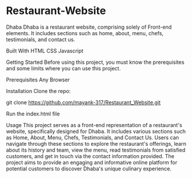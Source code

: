 # Restaurant-Website

Dhaba
Dhaba is a restaurant website, comprising solely of Front-end elements. It includes sections such as home, about, menu, chefs, testimonials, and contact us.

Built With
HTML 
CSS
Javascript

Getting Started
Before using this project, you must know the prerequisites and some limits where you can use this project.

Prerequisites
Any Browser

Installation
Clone the repo:

git clone https://github.com/mayank-317/Restaurant_Website.git

Run the index.html file

Usage
This project serves as a front-end representation of a restaurant's website, specifically designed for Dhaba. It includes various sections such as Home, About, Menu, Chefs, Testimonials, and Contact Us. Users can navigate through these sections to explore the restaurant's offerings, learn about its history and team, view the menu, read testimonials from satisfied customers, and get in touch via the contact information provided. The project aims to provide an engaging and informative online platform for potential customers to discover Dhaba's unique culinary experience.
